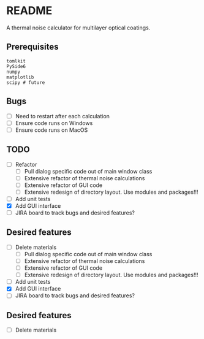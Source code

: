 # README

A thermal noise calculator for multilayer optical coatings.

## Prerequisites

```
tomlkit
PySide6
numpy
matplotlib
scipy # future
```

## Bugs

* [ ] Need to restart after each calculation
* [ ] Ensure code runs on Windows
* [ ] Ensure code runs on MacOS

## TODO

* [ ] Refactor
  - [ ] Pull dialog specific code out of main window class
  - [ ] Extensive refactor of thermal noise calculations
  - [ ] Extensive refactor of GUI code
  - [ ] Extensive redesign of directory layout. Use modules and packages!!!
* [ ] Add unit tests
* [x] Add GUI interface
* [ ] JIRA board to track bugs and desired features?

## Desired features

* [ ] Delete materials
  - [ ] Pull dialog specific code out of main window class
  - [ ] Extensive refactor of thermal noise calculations
  - [ ] Extensive refactor of GUI code
  - [ ] Extensive redesign of directory layout. Use modules and packages!!!
* [ ] Add unit tests
* [x] Add GUI interface
* [ ] JIRA board to track bugs and desired features?

## Desired features

* [ ] Delete materials
